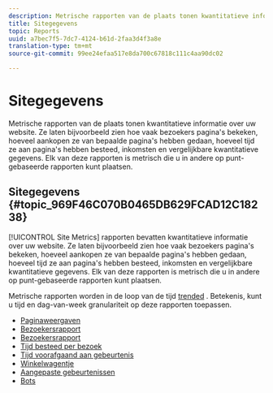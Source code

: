```yaml
---
description: Metrische rapporten van de plaats tonen kwantitatieve informatie over uw website. Ze laten bijvoorbeeld zien hoe vaak bezoekers pagina's bekeken, hoeveel aankopen ze van bepaalde pagina's hebben gedaan, hoeveel tijd ze aan pagina's hebben besteed, inkomsten en vergelijkbare kwantitatieve gegevens. Elk van deze rapporten is metrisch die u in andere op punt-gebaseerde rapporten kunt plaatsen.
title: Sitegegevens
topic: Reports
uuid: a7bec7f5-7dc7-4124-b61d-2faa3d4f3a8e
translation-type: tm+mt
source-git-commit: 99ee24efaa517e8da700c67818c111c4aa90dc02

---
```



# Sitegegevens

Metrische rapporten van de plaats tonen kwantitatieve informatie over uw website. Ze laten bijvoorbeeld zien hoe vaak bezoekers pagina&#39;s bekeken, hoeveel aankopen ze van bepaalde pagina&#39;s hebben gedaan, hoeveel tijd ze aan pagina&#39;s hebben besteed, inkomsten en vergelijkbare kwantitatieve gegevens. Elk van deze rapporten is metrisch die u in andere op punt-gebaseerde rapporten kunt plaatsen.

## Sitegegevens {#topic_969F46C070B0465DB629FCAD12C18238}

[!UICONTROL Site Metrics] rapporten bevatten kwantitatieve informatie over uw website. Ze laten bijvoorbeeld zien hoe vaak bezoekers pagina&#39;s bekeken, hoeveel aankopen ze van bepaalde pagina&#39;s hebben gedaan, hoeveel tijd ze aan pagina&#39;s hebben besteed, inkomsten en vergelijkbare kwantitatieve gegevens. Elk van deze rapporten is metrisch die u in andere op punt-gebaseerde rapporten kunt plaatsen.

Metrische rapporten worden in de loop van de tijd [trended](/help/components/c-variables/dimensionslist/reports-types.md) . Betekenis, kunt u tijd en dag-van-week granulariteit op deze rapporten toepassen.

* [Paginaweergaven](/help/components/c-variables/dimensionslist/reports-page-views.md)
* [Bezoekersrapport](/help/components/c-variables/dimensionslist/reports-visits.md)
* [Bezoekersrapport](/help/components/c-variables/dimensionslist/reports-visitors.md)
* [Tijd besteed per bezoek](/help/components/c-variables/dimensionslist/reports-time-spent-per-visit.md)
* [Tijd voorafgaand aan gebeurtenis](/help/components/c-variables/dimensionslist/reports-time-prior-to-event.md)
* [Winkelwagentje](/help/components/c-variables/dimensionslist/reports-shopping-cart.md)
* [Aangepaste gebeurtenissen](/help/components/c-variables/dimensionslist/reports-custom-events.md)
* [Bots](/help/components/c-variables/dimensionslist/reports-bots.md)
